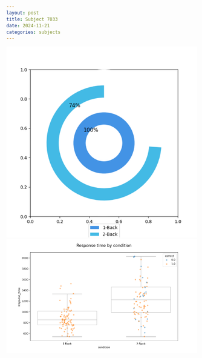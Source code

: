 ```yaml
---
layout: post
title: Subject 7033
date: 2024-11-21
categories: subjects
---
```


![](data/7033/run-8/7033_accuracy_by_condition.png)
![](data/7033/run-8/7033_response_time_by_condition.png)
